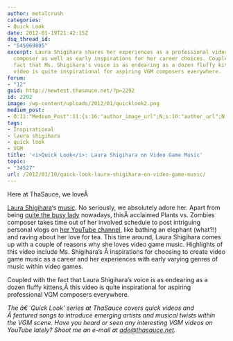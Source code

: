 ```yaml
---
author: metalcrush
categories:
- Quick Look
date: 2012-01-19T21:42:15Z
dsq_thread_id:
- "545969805"
excerpt: Laura Shigihara shares her experiences as a professional video game music
  composer as well as early inspirations for her career choices. Coupled with the
  fact that Ms. Shigihara's voice is as endearing as a dozen fluffy kittens, this
  video is quite inspirational for aspiring VGM composers everywhere.
forum:
- "12"
guid: http://newtest.thasauce.net/?p=2292
id: 2292
image: /wp-content/uploads/2012/01/quicklook2.png
medium_post:
- O:11:"Medium_Post":11:{s:16:"author_image_url";N;s:10:"author_url";N;s:11:"byline_name";N;s:12:"byline_email";N;s:10:"cross_link";N;s:2:"id";N;s:21:"follower_notification";N;s:7:"license";N;s:14:"publication_id";N;s:6:"status";N;s:3:"url";N;}
tags:
- Inspirational
- laura shigihara
- quick look
- VGM
title: '<i>Quick Look</i>: Laura Shigihara on Video Game Music'
topic:
- "34527"
url: /2012/01/19/quick-look-laura-shigihara-on-video-game-music/
---
```


<center>
</center>Here at ThaSauce, we loveÂ 

[Laura Shigihara](http://shigi.wordpress.com/)&#8216;s [music](http://thasauce.net/2011/07/01/plants-vs-zombies-medley-recreated-with-four-gu-zheng-rad-video/). No seriously, we absolutely adore her. Apart from being [quite the busy lady](http://thasauce.net/?p=2134) nowadays, thisÂ acclaimed Plants vs. Zombies composer takes time out of her involved schedule to post intriguing personal vlogs on [her YouTube channel](http://www.youtube.com/user/shigiteatime), like bathing an elephant (what?!) and raving about her love for tea. This time around, Laura Shigihara comes up with a couple of reasons why she loves video game music. Highlights of this video include Ms. Shigihara&#8217;s Â inspirations for choosing to create video game music as a career and her experiences with early varying genres of music within video games.

Coupled with the fact that Laura Shigihara&#8217;s voice is as endearing as a dozen fluffy kittens,Â this video is quite inspirational for aspiring professional VGM composers everywhere.

_The â€˜Quick Look' series at ThaSauce covers quick videos and Â featured songs to introduce emerging artists and musical twists within the VGM scene. Have you heard or seen any interesting VGM videos on YouTube lately? Shoot me an e-mail at ade@thasauce.net._

&nbsp;